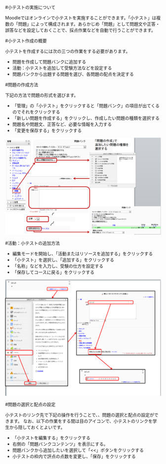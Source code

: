 ﻿#小テストの実施について

 Moodleではオンラインで小テストを実施することができます。「小テスト」は複数の「問題」によって構成されます。あらかじめ「問題」として問題文や正答・誤答などを設定しておくことで、採点作業などを自動で行うことができます。

#小テスト作成の概要

 小テストを作成するには次の三つの作業をする必要があります。

* 問題を作成して問題バンクに追加する
* 活動：小テストを追加して受験方法などを設定する
* 問題バンクから出題する問題を選び、各問題の配点を決定する

#問題の作成方法

 下記の方法で問題の形式を選びます。

* 「管理」の「小テスト」をクリックすると「問題バンク」の項目が出てくるのでそれをクリックする
* 「新しい問題を作成する」をクリックし、作成したい問題の種類を選択する
* 問題名や問題文、正答など、必要な情報を入力する
* 「変更を保存する」をクリックする

![Qbank](../image/Qbank.png)

#活動：小テストの追加方法

* 編集モードを開始し、「活動またはリソースを追加する」をクリックする
* 「小テスト」を選択し、「追加する」をクリックする
* 「名称」などを入力し、受験の仕方を設定する
* 「保存してコースに戻る」をクリックする

![minitest](..//image/minitest.PNG)

#問題の選択と配点の設定

 小テストのリンク先で下記の操作を行うことで、、問題の選択と配点の設定ができます。
 なお、以下の作業をする間は目のアイコンで、小テストのリンクを学生から隠しておくとよいです。

* 「小テストを編集する」をクリックする
* 右側の「問題バンクコンテンツ」を表示にする。
* 問題バンクから追加したいを選択して「<<」ボタンをクリックする
* 小テストの枠内で評点の点数を変更し、「保存」をクリックする



